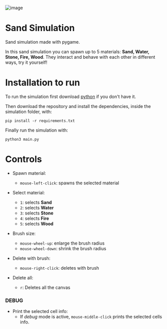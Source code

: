 ![image](https://github.com/user-attachments/assets/c6d7849f-39d8-4040-ac57-cacf62c21e54)

# Sand Simulation
Sand simulation made with pygame.

In this sand simulation you can spawn up to 5 materials: **Sand, Water, Stone, Fire, Wood**. They interact and behave with each other in different ways, try it yourself!

# Installation to run

To run the simulation first download [python](https://www.python.org/downloads/) if you don't have it.

Then download the repository and install the dependencies, inside the simulation folder, with:

```
pip install -r requirements.txt
```

Finally run the simulation with:

```
python3 main.py
```

# Controls

- Spawn material:
    - `mouse-left-click`: spawns the selected material

- Select material:
    - `1`: selects **Sand**
    - `2`: selects **Water**
    - `3`: selects **Stone**
    - `4`: selects **Fire**
    - `5`: selects **Wood**

- Brush size:
    - `mouse-wheel-up`: enlarge the brush radius
    - `mouse-wheel-down`: shrink the brush radius

- Delete with brush:
    - `mouse-right-click`: deletes with brush

- Delete all:
    - `r`: Deletes all the canvas

### DEBUG

- Print the selected cell info:
    - If *debug* mode is active, `mouse-middle-click` prints the selected cells info.